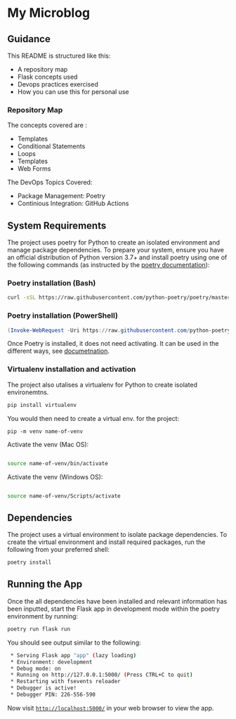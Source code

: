 # My Microblog

## Guidance

This README is structured like this:

- A repository map 
- Flask concepts used
- Devops practices exercised 
- How you can use this for personal use 

### Repository Map

The concepts covered are :

- Templates
- Conditional Statements
- Loops
- Templates
- Web Forms

The DevOps Topics Covered:

- Package Management: Poetry
- Continious Integration: GitHub Actions

## System Requirements

The project uses poetry for Python to create an isolated environment and manage package dependencies. To prepare your system, ensure you have an official distribution of Python version 3.7+ and install poetry using one of the following commands (as instructed by the [poetry documentation](https://python-poetry.org/docs/#system-requirements)):

### Poetry installation (Bash)

```bash
curl -sSL https://raw.githubusercontent.com/python-poetry/poetry/master/get-poetry.py | python -
```

### Poetry installation (PowerShell)

```powershell
(Invoke-WebRequest -Uri https://raw.githubusercontent.com/python-poetry/poetry/master/get-poetry.py -UseBasicParsing).Content | python -

```

Once Poetry is installed, it does not need activating. It can be used in the different ways, see [documetnation](https://python-poetry.org/docs/cli/). 

### Virtualenv installation and activation

The project also utalises a virtualenv for Python to create isolated environemtns. 

```bash
pip install virtualenv
```

You would then need to create a virtual env. for the project:

```
pip -m venv name-of-venv

```
Activate the venv (Mac OS):

```bash

source name-of-venv/bin/activate
```

Activate the venv (Windows OS):

```bash

source name-of-venv/Scripts/activate
```

## Dependencies

The project uses a virtual environment to isolate package dependencies. To create the virtual environment and install required packages, run the following from your preferred shell:

```bash
poetry install
```
## Running the App

Once the all dependencies have been installed and relevant information has been inputted, start the Flask app in development mode within the poetry environment by running:

```bash
poetry run flask run
```

You should see output similar to the following:

```bash
 * Serving Flask app "app" (lazy loading)
 * Environment: development
 * Debug mode: on
 * Running on http://127.0.0.1:5000/ (Press CTRL+C to quit)
 * Restarting with fsevents reloader
 * Debugger is active!
 * Debugger PIN: 226-556-590
```

Now visit [`http://localhost:5000/`](http://localhost:5000/) in your web browser to view the app.